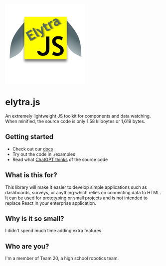 ![elytra.js logo](docs/logo.svg)
# elytra.js
An extremely lightweight JS toolkit for components and data watching. When minified, the source code is only 1.58 kilboytes or 1,619 bytes.

## Getting started
- Check out our [docs](http://jonahemorgan.github.io/elytra.js)
- Try out the code in ./examples
- Read what [ChatGPT thinks](http://github.com/JonahEMorgan/elytra.js/blob/master/chatgpt.md) of the source code 

## What is this for?
This library will make it easier to develop simple applications such as dashboards, surveys, or anything which relies on connecting data to HTML. It can be used for prototyping or small projects and is not intended to replace React in your enterprise application.

## Why is it so small?
I didn't spend much time adding extra features.

## Who are you?
I'm a member of Team 20, a high school robotics team.